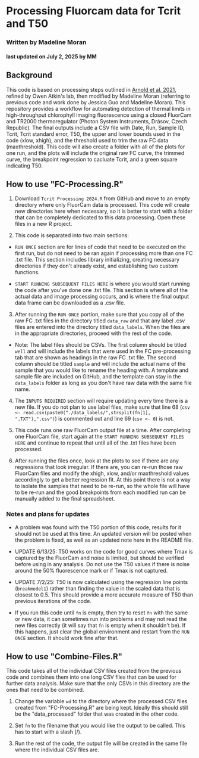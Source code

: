 # Processing Fluorcam data for Tcrit and T50
### Written by Madeline Moran
#### last updated on July 2, 2025 by MM

## Background
This code is based on processing steps outlined in [Arnold et al. 2021](https://doi.org/10.1071/FP20344), refined by Owen Atkin's lab, then modified by Madeline Moran (referring to previous code and work done by Jessica Guo and Madeline Moran). This repository provides a workflow for automating detection of thermal limits in high-throughput chlorophyll imaging fluorescence using a closed FluorCam and TR2000 thermoregulator (Photon System Instruments, Drásov, Czech Republic). The final outputs include a CSV file with Date, Run, Sample ID, Tcrit, Tcrit standard error, T50, the upper and lower bounds used in the code (xlow, xhigh), and the threshold used to trim the raw FC data (maxthreshold). This code will also create a folder with all of the plots for one run, and the plots will include the original raw FC curve, the trimmed curve, the breakpoint regression to cacluate Tcrit, and a green square indicating T50.

## How to use "FC-Processing.R"
1.  Download `Tcrit Processing 2024.R` from GitHub and move to an empty directory where only FluorCam data is processed. This code will create new directories here when necessary, so it is better to start with a folder that can be completely dedicated to this data processing. Open these files in a new R project.


2. This code is separated into two main sections:

-  `RUN ONCE` section are for lines of code that need to be executed on the first run, but do not need to be ran again if processing more than one FC .txt file. This section includes library initializing, creating necessary directories if they don't already exist, and establishing two custom functions.

-  `START RUNNING SUBSEQUENT FILES HERE` is where you would start running the code after you've done one .txt file. This section is where all of the actual data and image processing occurs, and is where the final output data frame can be downloaded as a .csv file.


3. After running the `RUN ONCE` portion, make sure that you copy all of the raw FC .txt files in the directory titled `data_raw` and that any label .csv files are entered into the directory titled `data_labels`. When the files are in the appropriate directories, proceed with the rest of the code.

-  Note: The label files should be CSVs. The first column should be titled `well` and will include the labels that were used in the FC pre-processing tab that are shown as headings in the raw FC .txt file. The second column should be titled `sample` and will include the actual name of the sample that you would like to rename the heading with. A template and sample file are included on GitHub, and the template can stay in the `data_labels` folder as long as you don't have raw data with the same file name.


4. The `INPUTS REQUIRED` section will require updating every time there is a new file. If you do not plan to use label files, make sure that line 68 (`csv <- read.csv(paste0("./data_labels/",strsplit(fn[1], ".TXT"),".csv")`) is commented out and line 69 (`csv <- 0`) is not.


5. This code runs one raw FluorCam output file at a time. After completing one FluorCam file, start again at the `START RUNNING SUBSEQUENT FILES HERE` and continue to repeat that until all of the .txt files have been processed.

6. After running the files once, look at the plots to see if there are any regressions that look irregular. If there are, you can re-run those raw FluorCam files and modify the xhigh, xlow, and/or maxthreshold values accordingly to get a better regression fit. At this point there is not a way to isolate the samples that need to be re-run, so the whole file will have to be re-run and the good breakpoints from each modified run can be manually added to the final spreadsheet.


### Notes and plans for updates
- A problem was found with the T50 portion of this code, results for it should not be used at this time. An updated version will be posted when the problem is fixed, as well as an updated note here in the README file.
- UPDATE 6/13/25: T50 works on the code for good curves where Tmax is captured by the FluorCam and noise is limited, but should be verified before using in any analysis. Do not use the T50 values if there is noise around the 50% fluorescence mark or if Tmax is not captured.
- UPDATE 7/2/25: T50 is now calculated using the regression line points (`breakmodel1`) rather than finding the value in the scaled data that is closest to 0.5. This should provide a more accurate measure of T50 than previous iterations of the code.

- If you run this code until `fn` is empty, then try to reset `fn` with the same or new data, it can sometimes run into problems and may not read the new files correctly (it will say that `fn` is empty when it shouldn't be). If this happens, just clear the global environment and restart from the `RUN ONCE` section. It should work fine after that.

## How to use "Combine-Files.R"
This code takes all of the individual CSV files created from the previous code and combines them into one long CSV files that can be used for further data analysis. Make sure that the only CSVs in this directory are the ones that need to be combined.

1. Change the variable `wd` to the directory where the processed CSV files created from "FC-Processing.R" are being kept. Ideally this should still be the "data_processed" folder that was created in the other code.

2. Set `fn` to the filename that you would like the output to be called. This has to start with a slash (/).

3. Run the rest of the code, the output file will be created in the same file where the individual CSV files are.
